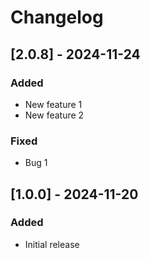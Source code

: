 # Changelog

## [2.0.8] - 2024-11-24
### Added
- New feature 1
- New feature 2

### Fixed
- Bug 1

## [1.0.0] - 2024-11-20
### Added
- Initial release
